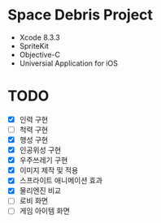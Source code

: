 # Space Debris Project
* Xcode 8.3.3
* SpriteKit
* Objective-C
* Universial Application for iOS

# TODO
- [x] 인력 구현
- [ ] 척력 구현
- [x] 행성 구현
- [x] 인공위성 구현
- [x] 우주쓰레기 구현
- [x] 이미지 제작 및 적용
- [x] 스프라이트 애니메이션 효과
- [x] 물리엔진 비교
- [ ] 로비 화면
- [ ] 게임 아이템 화면
